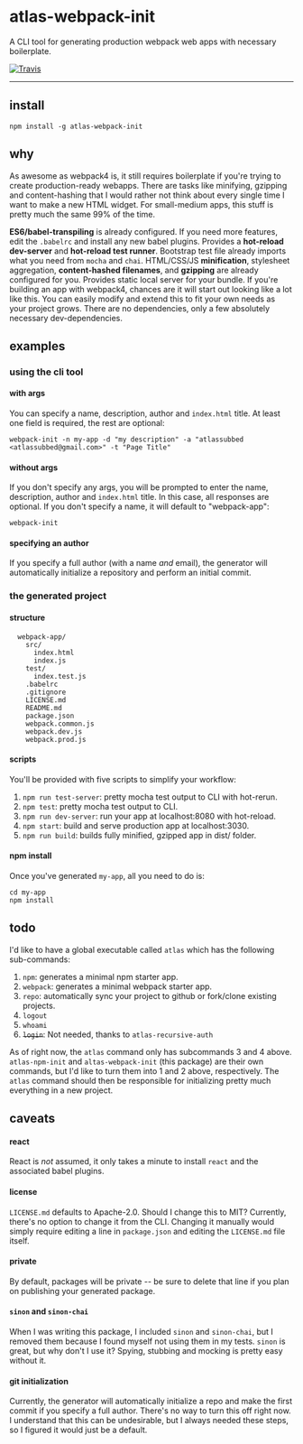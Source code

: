 # atlas-webpack-init

A CLI tool for generating production webpack web apps with necessary boilerplate.

[![Travis](https://img.shields.io/travis/atlassubbed/atlas-webpack-init.svg)](https://travis-ci.org/atlassubbed/atlas-webpack-init)

---

## install

```
npm install -g atlas-webpack-init
```

## why

As awesome as webpack4 is, it still requires boilerplate if you're trying to create production-ready webapps. There are tasks like minifying, gzipping and content-hashing that I would rather not think about every single time I want to make a new HTML widget. For small-medium apps, this stuff is pretty much the same 99% of the time.

**ES6/babel-transpiling** is already configured. If you need more features, edit the `.babelrc` and install any new babel plugins. Provides a **hot-reload dev-server** and **hot-reload test runner**. Bootstrap test file already imports what you need from `mocha` and `chai`. HTML/CSS/JS **minification**, stylesheet aggregation, **content-hashed filenames**, and **gzipping** are already configured for you. Provides static local server for your bundle. If you're building an app with webpack4, chances are it will start out looking like a lot like this. You can easily modify and extend this to fit your own needs as your project grows. There are no dependencies, only a few absolutely necessary dev-dependencies.

## examples

### using the cli tool

#### with args

You can specify a name, description, author and `index.html` title. At least one field is required, the rest are optional:

```
webpack-init -n my-app -d "my description" -a "atlassubbed <atlassubbed@gmail.com>" -t "Page Title"
```

#### without args

If you don't specify any args, you will be prompted to enter the name, description, author and `index.html` title. In this case, all responses are optional. If you don't specify a name, it will default to "webpack-app":

```
webpack-init
```

#### specifying an author

If you specify a full author (with a name *and* email), the generator will automatically initialize a repository and perform an initial commit.

### the generated project

#### structure

```
  webpack-app/
    src/
      index.html
      index.js
    test/
      index.test.js
    .babelrc
    .gitignore
    LICENSE.md
    README.md
    package.json
    webpack.common.js
    webpack.dev.js
    webpack.prod.js
```

#### scripts

You'll be provided with five scripts to simplify your workflow:

  1. `npm run test-server`: pretty mocha test output to CLI with hot-rerun.
  2. `npm test`: pretty mocha test output to CLI.
  3. `npm run dev-server`: run your app at localhost:8080 with hot-reload.
  4. `npm start`: build and serve production app at localhost:3030.
  5. `npm run build`: builds fully minified, gzipped app in dist/ folder.

#### npm install

Once you've generated `my-app`, all you need to do is:

```
cd my-app
npm install
```

## todo

I'd like to have a global executable called `atlas` which has the following sub-commands:

  1. `npm`: generates a minimal npm starter app.
  2. `webpack`: generates a minimal webpack starter app.
  3. `repo`: automatically sync your project to github or fork/clone existing projects.
  4. `logout`
  5. `whoami`
  6. ~~`login`~~: Not needed, thanks to `atlas-recursive-auth`

As of right now, the `atlas` command only has subcommands 3 and 4 above. `atlas-npm-init` and `altas-webpack-init` (this package) are their own commands, but I'd like to turn them into 1 and 2 above, respectively. The `atlas` command should then be responsible for initializing pretty much everything in a new project.

## caveats

#### react

React is *not* assumed, it only takes a minute to install `react` and the associated babel plugins.

#### license

`LICENSE.md` defaults to Apache-2.0. Should I change this to MIT? Currently, there's no option to change it from the CLI. Changing it manually would simply require editing a line in `package.json` and editing the `LICENSE.md` file itself.

#### private

By default, packages will be private -- be sure to delete that line if you plan on publishing your generated package.

#### `sinon` and `sinon-chai`

When I was writing this package, I included `sinon` and `sinon-chai`, but I removed them because I found myself not using them in my tests. `sinon` is great, but why don't I use it? Spying, stubbing and mocking is pretty easy without it.

#### git initialization

Currently, the generator will automatically initialize a repo and make the first commit if you specify a full author. There's no way to turn this off right now. I understand that this can be undesirable, but I always needed these steps, so I figured it would just be a default.